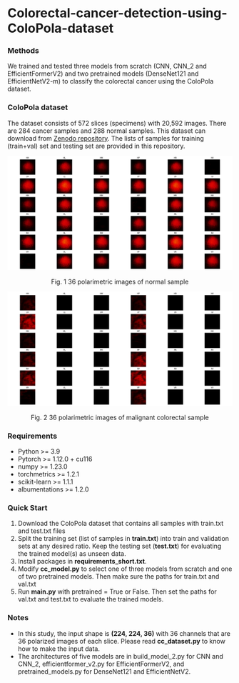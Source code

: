 # Colorectal-cancer-detection-using-ColoPola-dataset

### Methods
We trained and tested three models from scratch (CNN, CNN_2 and EfficientFormerV2) and two pretrained models (DenseNet121 and EfficientNetV2-m) to classify the colorectal cancer using the ColoPola dataset.

### ColoPola dataset
The dataset consists of 572 slices (specimens) with 20,592 images. There are 284 cancer samples and 288 normal samples.
This dataset can download from [Zenodo repository](https://doi.org/10.5281/zenodo.10068018). The lists of samples for training (train+val) set and testing set are provided in this repository.

![normal](https://github.com/haile493/Colorectal-cancer-detection-using-ColoPola-dataset/blob/main/images/normal.png)
<p align="center">Fig. 1 36 polarimetric images of normal sample</p>

![cancer](https://github.com/haile493/Colorectal-cancer-detection-using-ColoPola-dataset/blob/main/images/cancer.png)
<p align="center">Fig. 2 36 polarimetric images of malignant colorectal sample</p>

### Requirements
- Python >= 3.9
- Pytorch >= 1.12.0 + cu116
- numpy >= 1.23.0
- torchmetrics >= 1.2.1
- scikit-learn >= 1.1.1
- albumentations >= 1.2.0

### Quick Start
1. Download the ColoPola dataset that contains all samples with train.txt and test.txt files
2. Split the training set (list of samples in **train.txt**) into train and validation sets at any desired ratio. Keep the testing set (**test.txt**) for evaluating the trained model(s) as unseen data.
3. Install packages in **requirements_short.txt**.
4. Modify **cc_model.py** to select one of three models from scratch and one of two pretrained models. Then make sure the paths for train.txt and val.txt
5. Run **main.py** with pretrained = True or False. Then set the paths for val.txt and test.txt to evaluate the trained models.

### Notes
- In this study, the input shape is **(224, 224, 36)** with 36 channels that are 36 polarized images of each slice. Please read **cc_dataset.py** to know how to make the input data.
- The architectures of five models are in build_model_2.py for CNN and CNN_2, efficientformer_v2.py for EfficientFormerV2, and pretrained_models.py for DenseNet121 and EfficientNetV2.


